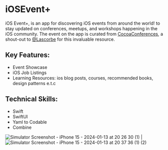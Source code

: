 # iOSEvent+
iOS Event+, is an app for discovering iOS events from around the world! to stay updated on conferences, meetups, and workshops happening in the iOS community. 
The event on the app is curated from [CocoaConferences](https://github.com/Lascorbe/CocoaConferences), a shout-out to [@Lascorbe](https://github.com/Lascorbe) for this invaluable resource.

## Key Features:
* Event Showcase
* iOS Job Listings
* Learning Resources: ios blog posts, courses, recommended books, design patterns e.t.c

## Technical Skills:
* Swift
* SwiftUI
* Yaml to Codable
* Combine

![Simulator Screenshot - iPhone 15 - 2024-01-13 at 20 26 30 (1)](https://github.com/yonat/MultiSlider/assets/25069943/79588a4d-7733-4234-b8c5-afb049973eaa) | ![Simulator Screenshot - iPhone 15 - 2024-01-13 at 20 37 36 (1) (2)](https://github.com/yonat/MultiSlider/assets/25069943/4e7bd484-e6b4-435f-b6a2-f6db7c466a7e)
